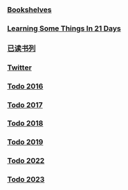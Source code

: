 
### [Bookshelves](./bookshelves/README.md)
### [Learning Some Things In 21 Days](./21.md)

### [已读书列](./shelves.md)

### [Twitter](./src/twitter.md)

### [Todo 2016](./src/years/2016.md)
### [Todo 2017](./src/years/2017.md)
### [Todo 2018](./src/years/2018.md)
### [Todo 2019](./src/years/2019.md)
### [Todo 2022](./src/years/2022.md)
### [Todo 2023](./src/years/2023.md)
